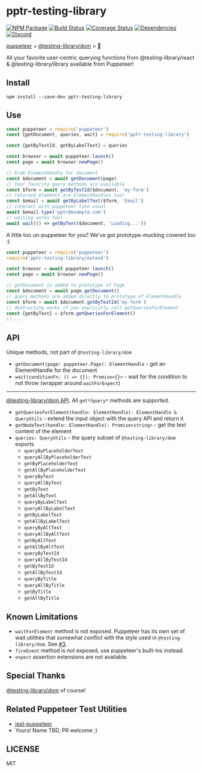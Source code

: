 # pptr-testing-library

[![NPM Package](https://badge.fury.io/js/pptr-testing-library.svg)](https://www.npmjs.com/package/pptr-testing-library)
[![Build Status](https://travis-ci.org/testing-library/pptr-testing-library.svg?branch=master)](https://travis-ci.org/testing-library/pptr-testing-library)
[![Coverage Status](https://coveralls.io/repos/github/testing-library/pptr-testing-library/badge.svg?branch=master)](https://coveralls.io/github/testing-library/pptr-testing-library?branch=master)
[![Dependencies](https://david-dm.org/testing-library/pptr-testing-library.svg)](https://david-dm.org/testing-library/pptr-testing-library)
[![Discord](https://img.shields.io/discord/723559267868737556.svg?color=7389D8&labelColor=6A7EC2&logo=discord&logoColor=ffffff)](https://discord.gg/c6JN9fM)

[puppeteer](https://github.com/GoogleChrome/puppeteer) + [@testing-library/dom](https://github.com/testing-library/dom-testing-library) = 💖

All your favorite user-centric querying functions from @testing-library/react & @testing-library/library available from Puppeteer!

## Install

`npm install --save-dev pptr-testing-library`

## Use

```js
const puppeteer = require('puppeteer')
const {getDocument, queries, wait} = require('pptr-testing-library')

const {getByTestId, getByLabelText} = queries

const browser = await puppeteer.launch()
const page = await browser.newPage()

// Grab ElementHandle for document
const $document = await getDocument(page)
// Your favorite query methods are available
const $form = await getByTestId($document, 'my-form')
// returned elements are ElementHandles too!
const $email = await getByLabelText($form, 'Email')
// interact with puppeteer like usual
await $email.type('pptr@example.com')
// waiting works too!
await wait(() => getByText($document, 'Loading...'))
```

A little too un-puppeteer for you? We've got prototype-mucking covered too :)

```js
const puppeteer = require('puppeteer')
require('pptr-testing-library/extend')

const browser = await puppeteer.launch()
const page = await browser.newPage()

// getDocument is added to prototype of Page
const $document = await page.getDocument()
// query methods are added directly to prototype of ElementHandle
const $form = await $document.getByTestId('my-form')
// destructing works if you explicitly call getQueriesForElement
const {getByText} = $form.getQueriesForElement()
// ...
```

## API

Unique methods, not part of `@testing-library/dom`

- `getDocument(page: puppeteer.Page): ElementHandle` - get an ElementHandle for the document
- `wait(conditionFn: () => {}): Promise<{}>` - wait for the condition to not throw (wrapper around `waitForExpect`)

---

[@testing-library/dom API](https://github.com/testing-library/dom-testing-library#usage). All `get*`/`query*` methods are supported.

- `getQueriesForElement(handle: ElementHandle): ElementHandle & QueryUtils` - extend the input object with the query API and return it
- `getNodeText(handle: ElementHandle): Promise<string>` - get the text content of the element
- `queries: QueryUtils` - the query subset of `@testing-library/dom` exports
  - `queryByPlaceholderText`
  - `queryAllByPlaceholderText`
  - `getByPlaceholderText`
  - `getAllByPlaceholderText`
  - `queryByText`
  - `queryAllByText`
  - `getByText`
  - `getAllByText`
  - `queryByLabelText`
  - `queryAllByLabelText`
  - `getByLabelText`
  - `getAllByLabelText`
  - `queryByAltText`
  - `queryAllByAltText`
  - `getByAltText`
  - `getAllByAltText`
  - `queryByTestId`
  - `queryAllByTestId`
  - `getByTestId`
  - `getAllByTestId`
  - `queryByTitle`
  - `queryAllByTitle`
  - `getByTitle`
  - `getAllByTitle`

## Known Limitations

- `waitForElement` method is not exposed. Puppeteer has its own set of wait utilities that somewhat conflict with the style used in `@testing-library/dom`. See [#3](https://github.com/testing-library/pptr-testing-library/issues/3).
- `fireEvent` method is not exposed, use puppeteer's built-ins instead.
- `expect` assertion extensions are not available.

## Special Thanks

[@testing-library/dom](https://github.com/testing-library/dom-testing-library) of course!

## Related Puppeteer Test Utilities

- [jest-puppeteer](https://github.com/smooth-code/jest-puppeteer)
- Yours! Name TBD, PR welcome ;)

## LICENSE

MIT
